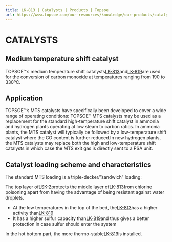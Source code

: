 ```yaml
---
title: LK-813 | Catalysts | Products | Topsoe
url: https://www.topsoe.com/our-resources/knowledge/our-products/catalysts/lk-813#main-content
---
```


# CATALYSTS

## Medium temperature shift catalyst

TOPSOE™’s medium temperature shift catalysts[LK-813](/products/catalysts/lk-813)and[LK-819](/products/catalysts/lk-819)are used for the conversion of carbon monoxide at temperatures ranging from 190 to 330ºC.

## Application

TOPSOE™’s MTS catalysts have specifically been developed to cover a wide range of operating conditions: TOPSOE™ MTS catalysts may be used as a replacement for the standard high-temperature shift catalyst in ammonia and hydrogen plants operating at low steam to carbon ratios. In ammonia plants, the MTS catalyst will typically be followed by a low-temperature shift catalyst where the CO content is further reduced.In new hydrogen plants, the MTS catalysts may replace both the high and low-temperature shift catalysts in which case the MTS exit gas is directly sent to a PSA unit.

## Catalyst loading scheme and characteristics

The standard MTS loading is a triple-decker/”sandwich” loading:

The top layer of[LSK-2](/products/catalysts/lsk-2)protects the middle layer of[LK-813](/products/catalysts/lk-813)from chlorine poisoning apart from having the advantage of being resistant against water droplets.

- At the low temperatures in the top of the bed, the[LK-813](/products/catalysts/lk-813)has a higher activity than[LK-819](/products/catalysts/lk-819)
- It has a higher sulfur capacity than[LK-819](/products/catalysts/lk-819)and thus gives a better protection in case sulfur should enter the system

In the hot bottom part, the more thermo-stable[LK-819](/products/catalysts/lk-819)is installed.